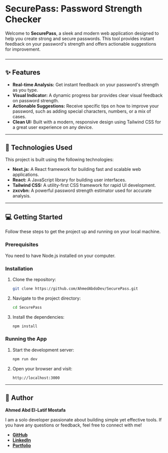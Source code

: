# SecurePass: Password Strength Checker

Welcome to **SecurePass**, a sleek and modern web application designed to help you create strong and secure passwords. This tool provides instant feedback on your password's strength and offers actionable suggestions for improvement.

### 

---

## ✨ Features

* **Real-time Analysis:** Get instant feedback on your password's strength as you type.
* **Visual Indicator:** A dynamic progress bar provides clear visual feedback on password strength.
* **Actionable Suggestions:** Receive specific tips on how to improve your password, such as adding special characters, numbers, or a mix of cases.
* **Clean UI:** Built with a modern, responsive design using Tailwind CSS for a great user experience on any device.

---

## 🚀 Technologies Used

This project is built using the following technologies:

* **Next.js:** A React framework for building fast and scalable web applications.
* **React:** A JavaScript library for building user interfaces.
* **Tailwind CSS:** A utility-first CSS framework for rapid UI development.
* **zxcvbn:** A powerful password strength estimator used for accurate analysis.

---

## 💻 Getting Started

Follow these steps to get the project up and running on your local machine.

### Prerequisites

You need to have Node.js installed on your computer.

### Installation

1.  Clone the repository:
    ```bash
    git clone https://github.com/AhmedAbdoDev/SecurePass.git
    ```
2.  Navigate to the project directory:
    ```bash
    cd SecurePass
    ```
3.  Install the dependencies:
    ```bash
    npm install
    ```

### Running the App

1.  Start the development server:
    ```bash
    npm run dev
    ```
2.  Open your browser and visit:
    ```
    http://localhost:3000
    ```

---

## 👤 Author

**Ahmed Abd El-Latif Mostafa**

I am a solo developer passionate about building simple yet effective tools. If you have any questions or feedback, feel free to connect with me!

* [**GitHub**](https://github.com/AhmedAbdoDev)
* [**LinkedIn**](https://www.linkedin.com/in/3bkrenodev)
* [**Portfolio**](https://ahmedabdodev.github.io/Portfolio)